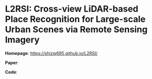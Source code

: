 # L2RSI: Cross-view LiDAR-based Place Recognition for Large-scale Urban Scenes via Remote Sensing Imagery

**Homepage**: https://shizw695.github.io/L2RSI/

**Paper**: 

**Code**: 
